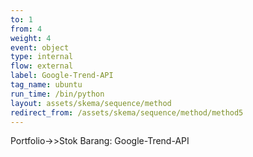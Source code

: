 ```yaml
---
to: 1
from: 4
weight: 4
event: object
type: internal
flow: external
label: Google-Trend-API
tag_name: ubuntu
run_time: /bin/python
layout: assets/skema/sequence/method
redirect_from: /assets/skema/sequence/method/method5
---
```

Portfolio->>Stok Barang: Google-Trend-API
